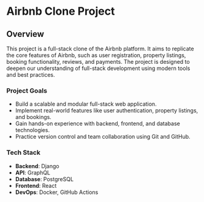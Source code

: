 # Airbnb Clone Project

## Overview

This project is a full-stack clone of the Airbnb platform. It aims to replicate the core features of Airbnb, such as user registration, property listings, booking functionality, reviews, and payments. The project is designed to deepen our understanding of full-stack development using modern tools and best practices.

### Project Goals

- Build a scalable and modular full-stack web application.
- Implement real-world features like user authentication, property listings, and bookings.
- Gain hands-on experience with backend, frontend, and database technologies.
- Practice version control and team collaboration using Git and GitHub.

### Tech Stack

- **Backend**: Django
- **API**: GraphQL
- **Database**: PostgreSQL
- **Frontend**: React
- **DevOps**: Docker, GitHub Actions
